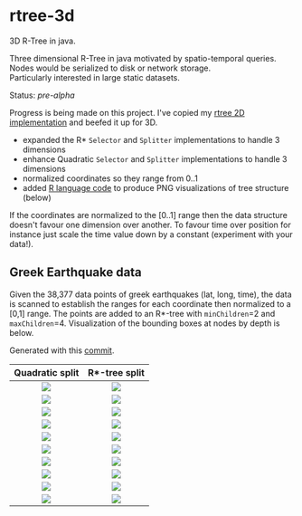 # rtree-3d
3D R-Tree in java.

Three dimensional R-Tree in java motivated by spatio-temporal queries. Nodes would be serialized to disk or network storage.  
Particularly interested in large static datasets.

Status: *pre-alpha*

Progress is being made on this project. I've copied my [rtree 2D implementation](https://github.com/davidmoten/rtree) and beefed it up for 3D. 

* expanded the R* `Selector` and `Splitter` implementations to handle 3 dimensions
* enhance Quadratic `Selector` and `Splitter` implementations to handle 3 dimensions
* normalized coordinates so they range from 0..1
* added [R language code](src/main/r/source.r) to produce PNG visualizations of tree structure (below) 

If the coordinates are normalized to the [0..1] range then the data structure doesn't favour one dimension over another. To favour time over position for instance
 just scale the time value down by a constant (experiment with your data!).

Greek Earthquake data
-----------------------
Given the 38,377 data points of greek earthquakes (lat, long, time), the data is scanned to establish the ranges for each coordinate then 
normalized to a [0,1] range. The points are added to an R*-tree with `minChildren`=2 and `maxChildren`=4. Visualization 
of the bounding boxes at nodes by depth is below.

Generated with this [commit](83c760b3ee7f9fb7d64f581554424ee7ab88cac7).

| Quadratic split | R*-tree split |
| :-------------: | :-----------: |
| <img src="https://raw.githubusercontent.com/davidmoten/davidmoten.github.io/master/resources/rtree-3d/plot0-q.png" /> | <img src="https://raw.githubusercontent.com/davidmoten/davidmoten.github.io/master/resources/rtree-3d/plot0.png" /> |
| <img src="https://raw.githubusercontent.com/davidmoten/davidmoten.github.io/master/resources/rtree-3d/plot1-q.png" /> | <img src="https://raw.githubusercontent.com/davidmoten/davidmoten.github.io/master/resources/rtree-3d/plot1.png" /> |
| <img src="https://raw.githubusercontent.com/davidmoten/davidmoten.github.io/master/resources/rtree-3d/plot2-q.png" /> | <img src="https://raw.githubusercontent.com/davidmoten/davidmoten.github.io/master/resources/rtree-3d/plot2.png" /> |
| <img src="https://raw.githubusercontent.com/davidmoten/davidmoten.github.io/master/resources/rtree-3d/plot3-q.png" /> | <img src="https://raw.githubusercontent.com/davidmoten/davidmoten.github.io/master/resources/rtree-3d/plot3.png" /> |
| <img src="https://raw.githubusercontent.com/davidmoten/davidmoten.github.io/master/resources/rtree-3d/plot4-q.png" /> | <img src="https://raw.githubusercontent.com/davidmoten/davidmoten.github.io/master/resources/rtree-3d/plot4.png" /> |
| <img src="https://raw.githubusercontent.com/davidmoten/davidmoten.github.io/master/resources/rtree-3d/plot5-q.png" /> | <img src="https://raw.githubusercontent.com/davidmoten/davidmoten.github.io/master/resources/rtree-3d/plot5.png" /> |
| <img src="https://raw.githubusercontent.com/davidmoten/davidmoten.github.io/master/resources/rtree-3d/plot6-q.png" /> | <img src="https://raw.githubusercontent.com/davidmoten/davidmoten.github.io/master/resources/rtree-3d/plot6.png" /> |
| <img src="https://raw.githubusercontent.com/davidmoten/davidmoten.github.io/master/resources/rtree-3d/plot7-q.png" /> | <img src="https://raw.githubusercontent.com/davidmoten/davidmoten.github.io/master/resources/rtree-3d/plot7.png" /> |
| <img src="https://raw.githubusercontent.com/davidmoten/davidmoten.github.io/master/resources/rtree-3d/plot8-q.png" /> | <img src="https://raw.githubusercontent.com/davidmoten/davidmoten.github.io/master/resources/rtree-3d/plot8.png" /> |
| <img src="https://raw.githubusercontent.com/davidmoten/davidmoten.github.io/master/resources/rtree-3d/plot9-q.png" /> | <img src="https://raw.githubusercontent.com/davidmoten/davidmoten.github.io/master/resources/rtree-3d/plot9.png" /> |


